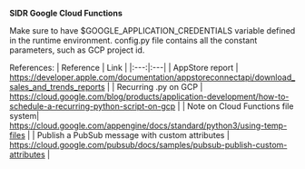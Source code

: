 **SIDR Google Cloud Functions**

Make sure to have $GOOGLE_APPLICATION_CREDENTIALS variable defined in the runtime environment.
config.py file contains all the constant parameters, such as GCP project id.

References:
| Reference | Link |
|:---:|:---|
| AppStore report | https://developer.apple.com/documentation/appstoreconnectapi/download_sales_and_trends_reports |
| Recurring .py on GCP | https://cloud.google.com/blog/products/application-development/how-to-schedule-a-recurring-python-script-on-gcp |
| Note on Cloud Functions file system| https://cloud.google.com/appengine/docs/standard/python3/using-temp-files |
| Publish a PubSub message with custom attributes | https://cloud.google.com/pubsub/docs/samples/pubsub-publish-custom-attributes |
